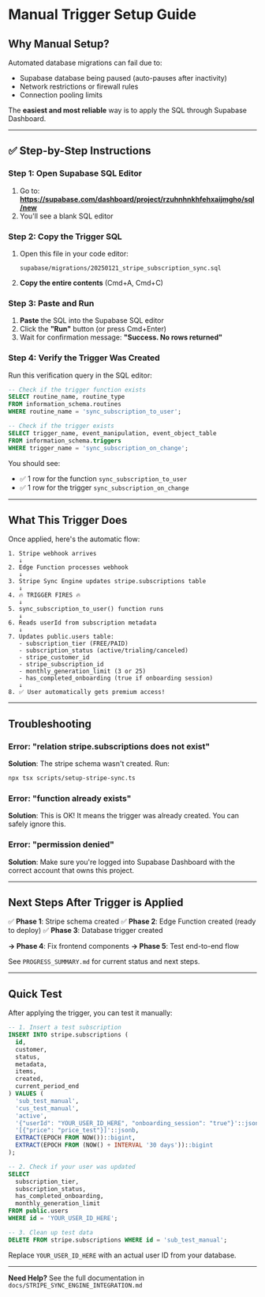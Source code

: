 # Manual Trigger Setup Guide

## Why Manual Setup?

Automated database migrations can fail due to:
- Supabase database being paused (auto-pauses after inactivity)
- Network restrictions or firewall rules
- Connection pooling limits

The **easiest and most reliable** way is to apply the SQL through Supabase Dashboard.

---

## ✅ Step-by-Step Instructions

### Step 1: Open Supabase SQL Editor

1. Go to: **https://supabase.com/dashboard/project/rzuhnhnkhfehxaijmgho/sql/new**
2. You'll see a blank SQL editor

### Step 2: Copy the Trigger SQL

1. Open this file in your code editor:
   ```
   supabase/migrations/20250121_stripe_subscription_sync.sql
   ```

2. **Copy the entire contents** (Cmd+A, Cmd+C)

### Step 3: Paste and Run

1. **Paste** the SQL into the Supabase SQL editor
2. Click the **"Run"** button (or press Cmd+Enter)
3. Wait for confirmation message: **"Success. No rows returned"**

### Step 4: Verify the Trigger Was Created

Run this verification query in the SQL editor:

```sql
-- Check if the trigger function exists
SELECT routine_name, routine_type
FROM information_schema.routines
WHERE routine_name = 'sync_subscription_to_user';

-- Check if the trigger exists
SELECT trigger_name, event_manipulation, event_object_table
FROM information_schema.triggers
WHERE trigger_name = 'sync_subscription_on_change';
```

You should see:
- ✅ 1 row for the function `sync_subscription_to_user`
- ✅ 1 row for the trigger `sync_subscription_on_change`

---

## What This Trigger Does

Once applied, here's the automatic flow:

```
1. Stripe webhook arrives
   ↓
2. Edge Function processes webhook
   ↓
3. Stripe Sync Engine updates stripe.subscriptions table
   ↓
4. 🔥 TRIGGER FIRES 🔥
   ↓
5. sync_subscription_to_user() function runs
   ↓
6. Reads userId from subscription metadata
   ↓
7. Updates public.users table:
   - subscription_tier (FREE/PAID)
   - subscription_status (active/trialing/canceled)
   - stripe_customer_id
   - stripe_subscription_id
   - monthly_generation_limit (3 or 25)
   - has_completed_onboarding (true if onboarding session)
   ↓
8. ✅ User automatically gets premium access!
```

---

## Troubleshooting

### Error: "relation stripe.subscriptions does not exist"

**Solution**: The stripe schema wasn't created. Run:
```bash
npx tsx scripts/setup-stripe-sync.ts
```

### Error: "function already exists"

**Solution**: This is OK! It means the trigger was already created. You can safely ignore this.

### Error: "permission denied"

**Solution**: Make sure you're logged into Supabase Dashboard with the correct account that owns this project.

---

## Next Steps After Trigger is Applied

✅ **Phase 1**: Stripe schema created
✅ **Phase 2**: Edge Function created (ready to deploy)
✅ **Phase 3**: Database trigger created

**→ Phase 4**: Fix frontend components
**→ Phase 5**: Test end-to-end flow

See `PROGRESS_SUMMARY.md` for current status and next steps.

---

## Quick Test

After applying the trigger, you can test it manually:

```sql
-- 1. Insert a test subscription
INSERT INTO stripe.subscriptions (
  id,
  customer,
  status,
  metadata,
  items,
  created,
  current_period_end
) VALUES (
  'sub_test_manual',
  'cus_test_manual',
  'active',
  '{"userId": "YOUR_USER_ID_HERE", "onboarding_session": "true"}'::jsonb,
  '[{"price": "price_test"}]'::jsonb,
  EXTRACT(EPOCH FROM NOW())::bigint,
  EXTRACT(EPOCH FROM (NOW() + INTERVAL '30 days'))::bigint
);

-- 2. Check if your user was updated
SELECT
  subscription_tier,
  subscription_status,
  has_completed_onboarding,
  monthly_generation_limit
FROM public.users
WHERE id = 'YOUR_USER_ID_HERE';

-- 3. Clean up test data
DELETE FROM stripe.subscriptions WHERE id = 'sub_test_manual';
```

Replace `YOUR_USER_ID_HERE` with an actual user ID from your database.

---

**Need Help?** See the full documentation in `docs/STRIPE_SYNC_ENGINE_INTEGRATION.md`
